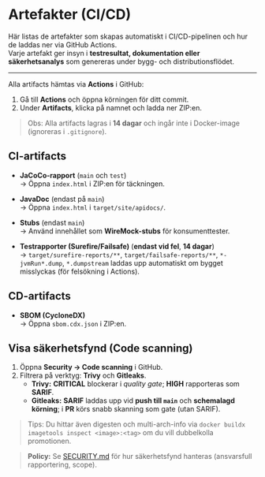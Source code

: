 # Artefakter (CI/CD)

Här listas de artefakter som skapas automatiskt i CI/CD-pipelinen och hur de laddas ner via GitHub Actions.  
Varje artefakt ger insyn i **testresultat, dokumentation eller säkerhetsanalys** som genereras under bygg- och distributionsflödet.

---

Alla artifacts hämtas via **Actions** i GitHub:

1. Gå till **Actions** och öppna körningen för ditt commit.
2. Under **Artifacts**, klicka på namnet och ladda ner ZIP:en.

> Obs: Alla artifacts lagras i **14 dagar** och ingår inte i Docker-image (ignoreras i `.gitignore`).

## CI-artifacts

- **JaCoCo-rapport** (`main` och `test`)  
  → Öppna `index.html` i ZIP:en för täckningen.

- **JavaDoc** (endast på `main`)  
  → Öppna `index.html` i `target/site/apidocs/`.

- **Stubs** (endast `main`)  
  → Använd innehållet som **WireMock-stubs** för konsumenttester.

- **Testrapporter (Surefire/Failsafe)** (**endast vid fel**, **14 dagar**)  
  → `target/surefire-reports/**`, `target/failsafe-reports/**`, `*-jvmRun*.dump`, `*.dumpstream` laddas upp automatiskt om bygget misslyckas (för felsökning i Actions).

## CD-artifacts

- **SBOM (CycloneDX)**  
  → Öppna `sbom.cdx.json` i ZIP:en.

## Visa säkerhetsfynd (Code scanning)

1. Öppna **Security → Code scanning** i GitHub.
2. Filtrera på verktyg: **Trivy** och **Gitleaks**.
    - **Trivy:** **CRITICAL** blockerar i *quality gate*; **HIGH** rapporteras som **SARIF**.
    - **Gitleaks:** **SARIF** laddas upp vid **push till `main`** och **schemalagd körning**; i **PR** körs snabb skanning som gate (utan SARIF).

> Tips: Du hittar även digesten och multi-arch-info via `docker buildx imagetools inspect <image>:<tag>` om du vill dubbelkolla promotionen.

>**Policy:** Se [SECURITY.md](../SECURITY.md) för hur säkerhetsfynd hanteras (ansvarsfull rapportering, scope).
